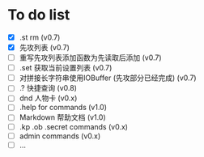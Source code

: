 # To do list

- [x] .st rm (v0.7)
- [x] 先攻列表 (v0.7)
- [ ] 重写先攻列表添加函数为先读取后添加 (v0.7)
- [ ] .set 获取当前设置列表 (v0.7)
- [ ] 对拼接长字符串使用IOBuffer (先攻部分已经完成) (v0.7)
- [ ] .? 快捷查询 (v0.8)
- [ ] dnd 人物卡 (v0.x)
- [ ] .help for commands (v1.0)
- [ ] Markdown 帮助文档 (v1.0)
- [ ] .kp .ob .secret commands (v0.x)
- [ ] admin commands (v0.x)
- [ ] ...

